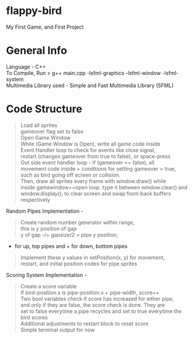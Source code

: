 # flappy-bird
My First Game, and First Project

# General Info
Language - C++ <br>
To Compile, Run > g++ main.cpp -lsfml-graphics -lsfml-window -lsfml-system <br>
Multimedia Library used - Simple and Fast Multimedia Library (SFML)

# Code Structure
> Load all sprites <br>
> gameover flag set to false <br>
> Open Game Window <br>
> While (Game Window is Open), write all game code inside <br>
> Event Handler loop to check for events like close signal,<br>
restart (changes gameover from true to false), or space-press <br>
> Out side event handler loop - if (gameover == false), all <br>
movement code inside + conditions for setting gameover = true, <br>
such as bird going off screen or collision. <br>
> Then, draw all sprites every frame with window.draw() while <br>
inside gamewindow==open loop. type it between window.clear() and <br>
window.display(); to clear screen and swap front-back buffers respectively 

Random Pipes Implementation - <br>
> Create random number generator within range, <br>
this is y position of gap <br>
> y of gap -/+ gapsize/2 = pipe y position; <br>
- for up, top pipes and + for down, bottom pipes <br>
> Implement these y values in setPosition(x, y) for movement, <br>
restart, and initial position codes for pipe sprites

Scoring System Implementation - <br>
> Create a score variable <br>
> If bird-position.x is pipe-position.x + pipe-width, score++ <br>
> Two bool variables check if score has increased for either pipe, <br>
and only if they are false, the score check is done. They are <br>
set to false everytime a pipe recycles and set to true everytime the <br>
bird scores <br>
> Additional adjustments to restart block to reset score <br>
> Simple terminal output for now